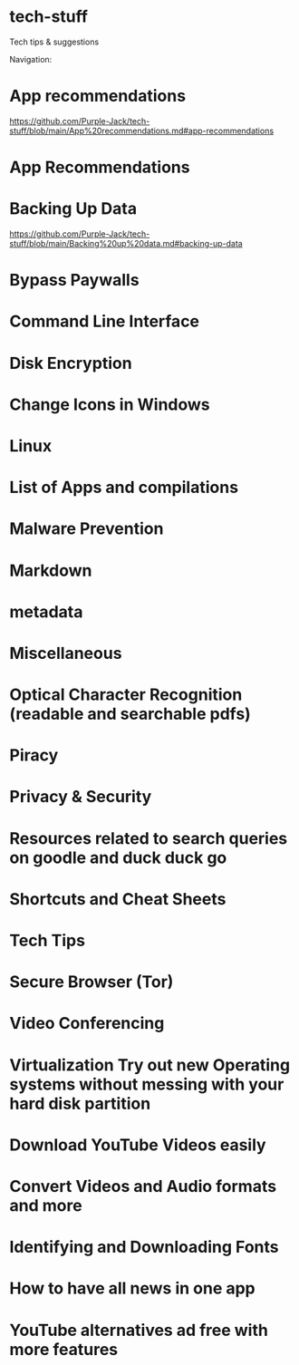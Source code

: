 # tech-stuff
Tech tips &amp; suggestions 

Navigation:


# App recommendations
https://github.com/Purple-Jack/tech-stuff/blob/main/App%20recommendations.md#app-recommendations

# App Recommendations 
# Backing Up Data 
https://github.com/Purple-Jack/tech-stuff/blob/main/Backing%20up%20data.md#backing-up-data


# Bypass Paywalls


# Command Line Interface 
# Disk Encryption 
# Change Icons in Windows 
# Linux
# List of Apps and compilations 
# Malware Prevention 
# Markdown  
# metadata 
# Miscellaneous
# Optical Character Recognition (readable and searchable pdfs) 
# Piracy 
# Privacy & Security 
# Resources related to search queries on goodle and duck duck go 
# Shortcuts and Cheat Sheets
# Tech Tips
# Secure Browser (Tor)
# Video Conferencing 
# Virtualization Try out new Operating systems without messing with your hard disk partition 
# Download YouTube Videos easily 
# Convert Videos and Audio formats and more 
# Identifying and Downloading Fonts 
# How to have all news in one app
# YouTube alternatives ad free with more features 
